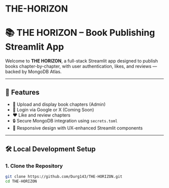# THE-HORIZON
# 📚 THE HORIZON – Book Publishing Streamlit App

Welcome to **THE HORIZON**, a full-stack Streamlit app designed to publish books chapter-by-chapter, with user authentication, likes, and reviews — backed by MongoDB Atlas.

---

## 🚀 Features

- 📖 Upload and display book chapters (Admin)
- 👤 Login via Google or X (Coming Soon)
- ❤️ Like and review chapters
- 🔒 Secure MongoDB integration using `secrets.toml`
- 📱 Responsive design with UX-enhanced Streamlit components

---

## 🛠️ Local Development Setup

### 1. Clone the Repository

```bash
git clone https://github.com/Durg143/THE-HORIZON.git
cd THE-HORIZON
